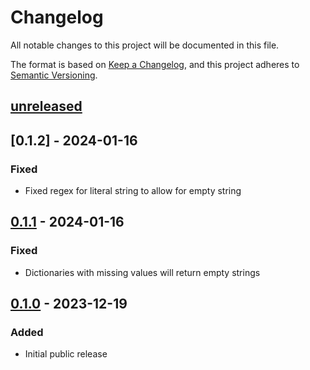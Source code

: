# Changelog

All notable changes to this project will be documented in this file.

The format is based on [Keep a Changelog](https://keepachangelog.com/en/1.0.0/),
and this project adheres to [Semantic Versioning](https://semver.org/spec/v2.0.0.html).

## [unreleased]

## [0.1.2] - 2024-01-16

### Fixed

- Fixed regex for literal string to allow for empty string

## [0.1.1] - 2024-01-16

### Fixed

- Dictionaries with missing values will return empty strings

## [0.1.0] - 2023-12-19

### Added

- Initial public release

[unreleased]: https://github.com/fastly/compute-js-esi/compare/v0.1.1...HEAD
[0.1.1]: https://github.com/fastly/compute-js-esi/compare/v0.1.0...v0.1.1
[0.1.0]: https://github.com/fastly/compute-js-esi/releases/tag/v0.1.0
